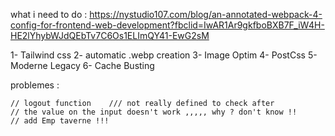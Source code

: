 what i need to do :
https://nystudio107.com/blog/an-annotated-webpack-4-config-for-frontend-web-development?fbclid=IwAR1Ar9gkfboBXB7F_iW4H-HE2lYhybWJdQEbTv7C6Os1ELImQY41-EwG2sM

1- Tailwind css
2- automatic .webp creation
3- Image Optim
4- PostCss
5- Moderne Legacy
6- Cache Busting







problemes :

    // logout function    /// not really defined to check after
    // the value on the input doesn't work ,,,,, why ? don't know !!
    // add Emp taverne !!!
